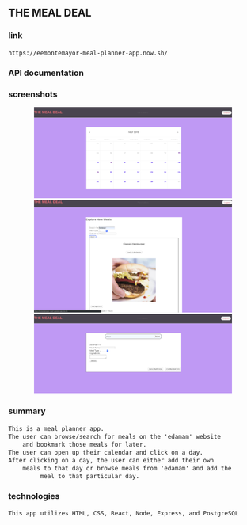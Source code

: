 ## THE MEAL DEAL

### link 
    https://eemontemayor-meal-planner-app.now.sh/

### API documentation
    

### screenshots
<div align='center'>
    <img src="./appPics/calendar.png" width="400px"/> 
</div>
<div align='center'>
    <img src="./appPics/browseMeals.png" width="400px"/> 
</div>
<div align='center'>
    <img src="./appPics/addMeal.png" width="400px"/> 
</div>


### summary
    This is a meal planner app.
    The user can browse/search for meals on the 'edamam' website 
        and bookmark those meals for later.
    The user can open up their calendar and click on a day.
    After clicking on a day, the user can either add their own 
        meals to that day or browse meals from 'edamam' and add the
             meal to that particular day.

### technologies
    This app utilizes HTML, CSS, React, Node, Express, and PostgreSQL
